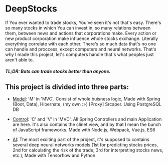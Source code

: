 DeepStocks
==============
If You ever wanted to trade stocks, You've seen it's not that's easy. There's so many stocks in which You can invest in, so many relations between them, between news and actions that corporations make.
Every action or new product corporation make influence whole stocks exchange.
Literally everything correlate with each other.
There's so much data that's no one can handle and proccess, except computers and neural networks.
That's why I made this project, let's computers handle that's what peoples just aren't able to.
##### TL;DR: Bots can trade stocks better than anyone.


## This project is divided into three parts:
- [Model]: 'M' in 'MVC'. Consist of whole buisness logic,
Made with Spring (Boot, Data), Hibernate, (my own :>) [Proxy] Srcaper. Using PostgreSQL DB
- [Control]: 'C' and 'V' in 'MVC'. All Spring Controllers and main Application are here.
It's also contains the clinet view, and by that I mean the bunch of JavaScript frameworks.
Made with Node.js, Webpack, Vue.js, ES6
- [AI]: The most exciting part of the project, it's supposed to contains several deep neural networks models (1st for predicting stocks prices, 2nd for calculating the risk of the trade, 3rd for interpreting stocks news, etc.),
Made with Tensorflow and Python

    [Model]: <https://github.com/WorstCoder/DeepStocks/tree/master/Model>
    [Control]: <https://github.com/WorstCoder/DeepStocks/tree/master/Control>
    [AI]: <https://github.com/WorstCoder/DeepStocks/tree/master/AI>